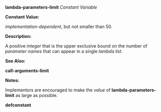 **lambda-parameters-limit** *Constant Variable* 



**Constant Value:** 



*implementation-dependent*, but not smaller than 50. 



**Description:** 



A positive *integer* that is the upper exclusive bound on the number of *parameter names* that can appear in a single *lambda list*. 



**See Also:** 



**call-arguments-limit** 



**Notes:** 



Implementors are encouraged to make the *value* of **lambda-parameters-limit** as large as possible. 











**defconstant** 



